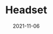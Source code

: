 ---
title: Headset
date: 2021-11-06
Author: Volcanic
base: Cap
images: [
    "https://media.discordapp.net/attachments/765578031749136395/908836034786258995/headsetthumbnail.png",
    "https://media.discordapp.net/attachments/765578031749136395/908836054734344232/headsetitem.png"
]
dlink: "https://github.com/Phoenixx19/JumpKingPlus/blob/www/reskins/clothing/Headset.zip"
---